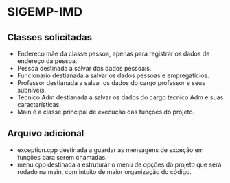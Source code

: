 # SIGEMP-IMD
## Classes solicitadas
- Endereco mãe da classe pessoa, apenas para registrar os dados de endereço da pessoa.
- Pessoa destinada a salvar dos dados pessoais.
- Funcionario destianada a salvar os dados pessoas e empregatícios.
- Professor destianada a salvar os dados do cargo professor e seus subníveis.
- Tecnico Adm destianada a salvar os dados do cargo tecnico Adm e suas características.
- Main é a classe principal de execução das funções do projeto.

## Arquivo adicional
- exception.cpp destinada a guardar as mensagens de exceção em funções para serem chamadas.
- menu.cpp destinada a estruturar o menu de opções do projeto que será rodado na main, com intuito de maior organização do código.
